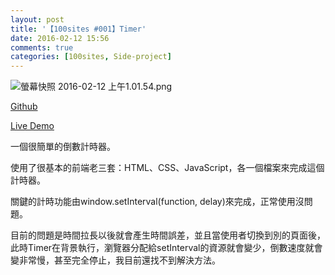 ```yaml
---
layout: post
title: '【100sites #001】Timer'
date: 2016-02-12 15:56
comments: true
categories: [100sites, Side-project]
---
```

![螢幕快照 2016-02-12 上午1.01.54.png](https://i.imgur.com/7fMXTrA.jpg)

<p><a href="https://github.com/Kamigami55/100sites/tree/master/001_Timer" target="_blank">Github</a></p>

<p><a href="http://kamigami55.github.io/100sites/001_Timer/timer.html" target="_blank">Live Demo</a></p>

<p>一個很簡單的倒數計時器。</p>

<p>使用了很基本的前端老三套：HTML、CSS、JavaScript，各一個檔案來完成這個計時器。</p>

<p>關鍵的計時功能由window.setInterval(function, delay)來完成，正常使用沒問題。</p>

<p>目前的問題是時間拉長以後就會產生時間誤差，並且當使用者切換到別的頁面後，此時Timer在背景執行，瀏覽器分配給setInterval的資源就會變少，倒數速度就會變非常慢，甚至完全停止，我目前還找不到解決方法。</p>